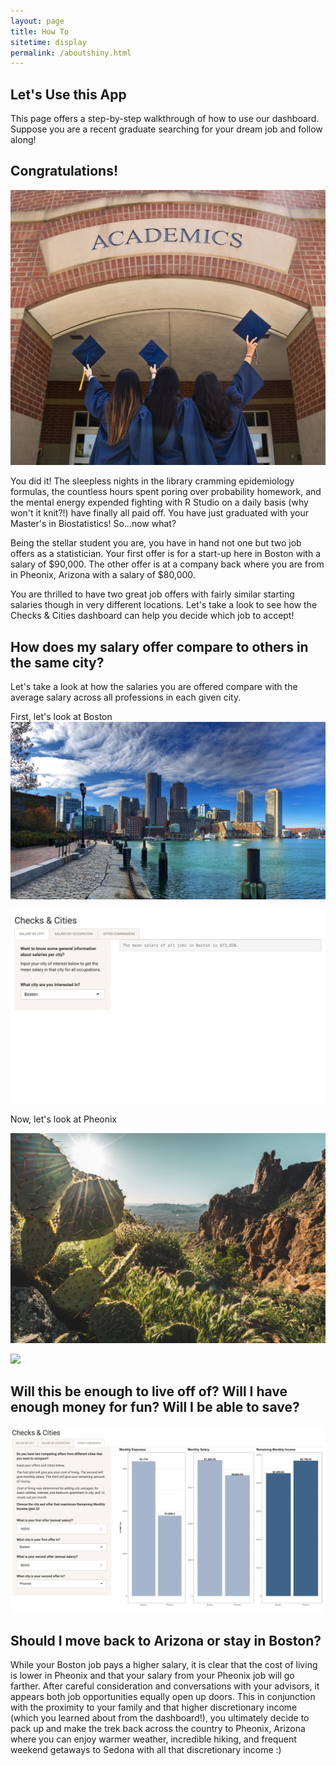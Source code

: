```yaml
---
layout: page
title: How To
sitetime: display
permalink: /aboutshiny.html
---
```


## Let's Use this App

This page offers a step-by-step walkthrough of how to use our dashboard. Suppose you are a recent graduate searching for your dream job and follow along!

## Congratulations!

![](/avatar/Graduation.jpeg)

You did it! The sleepless nights in the library cramming epidemiology formulas, the countless hours spent poring over probability homework, and the mental energy expended fighting with R Studio on a daily basis (why won't it knit?!) have finally all paid off. You have just graduated with your Master's in Biostatistics! So...now what?

Being the stellar student you are, you have in hand not one but two job offers as a statistician. Your first offer is for a start-up here in Boston with a salary of $90,000. The other offer is at a company back where you are from in Pheonix, Arizona with a salary of $80,000.

You are thrilled to have two great job offers with fairly similar starting salaries though in very different locations. Let's take a look to see how the Checks & Cities dashboard can help you decide which job to accept!

## How does my salary offer compare to others in the same city?

Let's take a look at how the salaries you are offered compare with the average salary across all professions in each given city.

First, let's look at Boston
![Boston skyline can't be beat from Seaport](/avatar/Boston.jpeg)

![](/avatar/BostonAvgSalary.png)

Now, let's look at Pheonix

![But I mean can you really pass up this view?](/avatar/Arizona.jpeg)

![](/avatar/PheonixAvgSalary.png)

## Will this be enough to live off of? Will I have enough money for fun? Will I be able to save?

![](/avatar/BostonPheonixComparison.png)

## Should I move back to Arizona or stay in Boston?

While your Boston job pays a higher salary, it is clear that the cost of living is lower in Pheonix and that your salary from your Pheonix job will go farther. After careful consideration and conversations with your advisors, it appears both job opportunities equally open up doors. This in conjunction with the proximity to your family and that higher discretionary income (which you learned about from the dashboard!), you ultimately decide to pack up and make the trek back across the country to Pheonix, Arizona where you can enjoy warmer weather, incredible hiking, and frequent weekend getaways to Sedona with all that discretionary income :)
